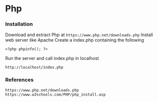 # Php

### Installation
Download and extract Php at `https://www.php.net/downloads.php`
Install web server like Apache
Create a index.php containing the following

```
<?php phpinfo(); ?>
```

Run the server and call index.php in localhost
```
http://localhost/index.php
```

### References
```
https://www.php.net/downloads.php
https://www.w3schools.com/PHP/php_install.asp
```
